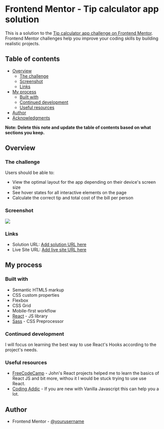 # Frontend Mentor - Tip calculator app solution

This is a solution to the [Tip calculator app challenge on Frontend Mentor](https://www.frontendmentor.io/challenges/tip-calculator-app-ugJNGbJUX). Frontend Mentor challenges help you improve your coding skills by building realistic projects.

## Table of contents

- [Overview](#overview)
  - [The challenge](#the-challenge)
  - [Screenshot](#screenshot)
  - [Links](#links)
- [My process](#my-process)
  - [Built with](#built-with)
  - [Continued development](#continued-development)
  - [Useful resources](#useful-resources)
- [Author](#author)
- [Acknowledgments](#acknowledgments)

**Note: Delete this note and update the table of contents based on what sections you keep.**

## Overview

### The challenge

Users should be able to:

- View the optimal layout for the app depending on their device's screen size
- See hover states for all interactive elements on the page
- Calculate the correct tip and total cost of the bill per person

### Screenshot

![](./screenshot.jpg)

### Links

- Solution URL: [Add solution URL here](https://github.com/rlon23/fem-tip-calculator)
- Live Site URL: [Add live site URL here](https://arlony-fem-tip-calculator.netlify.app/)

## My process

### Built with

- Semantic HTML5 markup
- CSS custom properties
- Flexbox
- CSS Grid
- Mobile-first workflow
- [React](https://reactjs.org/) - JS library
- [Sass](https://sass-lang.com/) - CSS Preprocessor

### Continued development

I will focus on learning the best way to use React's Hooks according to the project's needs.

### Useful resources

- [FreeCodeCamp](https://youtu.be/a_7Z7C_JCyo?t=27597) - John's React projects helped me to learn the basics of React JS and bit more, withou it I would be stuck trying to use use React.
- [Coding Addic](https://www.youtube.com/watch?v=c5SIG7Ie0dM) - If you are new with Vanilla Javascript this can help you a lot.

## Author

- Frontend Mentor - [@yourusername](https://www.frontendmentor.io/profile/rlon23)
